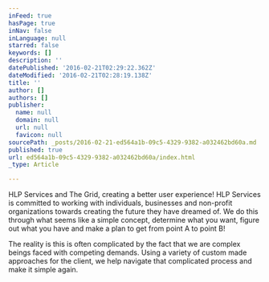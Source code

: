 ```yaml
---
inFeed: true
hasPage: true
inNav: false
inLanguage: null
starred: false
keywords: []
description: ''
datePublished: '2016-02-21T02:29:22.362Z'
dateModified: '2016-02-21T02:28:19.138Z'
title: ''
author: []
authors: []
publisher:
  name: null
  domain: null
  url: null
  favicon: null
sourcePath: _posts/2016-02-21-ed564a1b-09c5-4329-9382-a032462bd60a.md
published: true
url: ed564a1b-09c5-4329-9382-a032462bd60a/index.html
_type: Article

---
```

HLP Services and The Grid, creating a better user experience! HLP Services is committed to working with individuals, businesses and non-profit organizations towards creating the future they have dreamed of. We do this through what seems like a simple concept, determine what you want, figure out what you have and make a plan to get from point A to point B! 

The reality is this is often complicated by the fact that we are complex beings faced with competing demands. Using a variety of custom made approaches for the client, we help navigate that  complicated process and make it simple again.